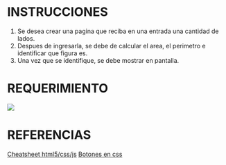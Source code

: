 # INSTRUCCIONES
1. Se desea crear una pagina que reciba en una entrada una cantidad de lados.
2. Despues de ingresarla, se debe de calcular el area, el perimetro e identificar que figura es.
3. Una vez que se identifique, se debe mostrar en pantalla.

# REQUERIMIENTO
<p>
  <img src="/assets/requerimiento.PNG"/>
</p>
  

# REFERENCIAS
[Cheatsheet html5/css/js](https://lenguajehtml.com/cheatsheets/)
[Botones en css](https://www.bestcssbuttongenerator.com/#/25)
